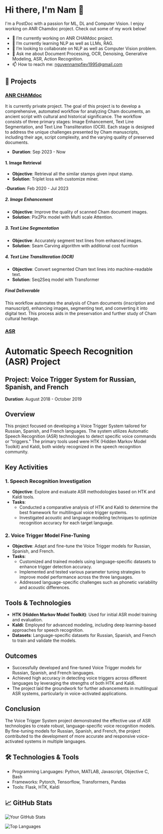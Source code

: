 # Hi there, I'm Nam 👋

I'm a PostDoc with a passion for ML, DL and Computer Vision. I enjoy working on ANR Chamdoc project. Check out some of my work below!

- 🔭 I’m currently working on ANR CHAMdoc project.
- 🌱 I’m currently learning NLP as well as LLMs, RAG.
- 👯 I’m looking to collaborate on NLP as well as Computer Vision problem.
- 💬 Ask me about Document Processing, OCR, Denoising, Generative Modeling, ASR, Action Recognition. 
- 📫 How to reach me: nguyennampfiev1995@gmail.com

## 🚀 Projects

### [ANR CHAMdoc]()
It is currently private project. The goal of this project is to develop a comprehensive, automated workflow for analyzing Cham documents, an ancient script with cultural and historical significance. The workflow consists of three primary stages: Image Enhancement, Text Line Segmentation, and Text Line Transliteration (OCR). Each stage is designed to address the unique challenges presented by Cham manuscripts, including their age, script complexity, and the varying quality of preserved documents.

- **Duration**: Sep 2023 - Now
#### 1. Image Retrieval
- **Objective**: Retrieval all the similar stamps given input stamp.
- **Solution**: Triplet loss with customize miner.

-**Duration**: Feb 2020 - Jul 2023
##### 2. Image Enhancement

- **Objective**: Improve the quality of scanned Cham document images.
- **Solution**: Pix2Pix model with Multi scale Attention.

##### 3. Text Line Segmentation

- **Objective**: Accurately segment text lines from enhanced images.
- **Solution**: Seam Carving algorithm with additional cost fucntion

##### 4. Text Line Transliteration (OCR)

- **Objective**: Convert segmented Cham text lines into machine-readable text.
- **Solution**: Seq2Seq model with Transformer

##### Final Deliverable
This workflow automates the analysis of Cham documents (inscription and manuscript), enhancing images, segmenting text, and converting it into digital text. This process aids in the preservation and further study of Cham cultural heritage.


### [ASR]()
# Automatic Speech Recognition (ASR) Project

## Project: Voice Trigger System for Russian, Spanish, and French

**Duration**: August 2018 - October 2019

## Overview
This project focused on developing a Voice Trigger System tailored for Russian, Spanish, and French languages. The system utilizes Automatic Speech Recognition (ASR) technologies to detect specific voice commands or "triggers." The primary tools used were HTK (Hidden Markov Model Toolkit) and Kaldi, both widely recognized in the speech recognition community.

## Key Activities

### 1. Speech Recognition Investigation
- **Objective**: Explore and evaluate ASR methodologies based on HTK and Kaldi tools.
- **Tasks**:
  - Conducted a comparative analysis of HTK and Kaldi to determine the best framework for multilingual voice trigger systems.
  - Investigated acoustic and language modeling techniques to optimize recognition accuracy for each target language.

### 2. Voice Trigger Model Fine-Tuning
- **Objective**: Adapt and fine-tune the Voice Trigger models for Russian, Spanish, and French.
- **Tasks**:
  - Customized and trained models using language-specific datasets to enhance trigger detection accuracy.
  - Implemented and tested various parameter tuning strategies to improve model performance across the three languages.
  - Addressed language-specific challenges such as phonetic variability and acoustic differences.

## Tools & Technologies
- **HTK (Hidden Markov Model Toolkit)**: Used for initial ASR model training and evaluation.
- **Kaldi**: Employed for advanced modeling, including deep learning-based approaches for speech recognition.
- **Datasets**: Language-specific datasets for Russian, Spanish, and French to train and validate the models.

## Outcomes
- Successfully developed and fine-tuned Voice Trigger models for Russian, Spanish, and French languages.
- Achieved high accuracy in detecting voice triggers across different languages by leveraging the strengths of both HTK and Kaldi.
- The project laid the groundwork for further advancements in multilingual ASR systems, particularly in voice-activated applications.

## Conclusion
The Voice Trigger System project demonstrated the effective use of ASR technologies to create robust, language-specific voice recognition models. By fine-tuning models for Russian, Spanish, and French, the project contributed to the development of more accurate and responsive voice-activated systems in multiple languages.
## 🛠️ Technologies & Tools
- Programming Languages: Python, MATLAB, Javascript, Objective C, Bash
- Frameworks: Pytorch, Tensorflow,  Transformers, Pandas
- Tools: Flask, HTK, Kaldi

## 📈 GitHub Stats
![Your GitHub Stats](https://github-readme-stats.vercel.app/api?username=yourusername&show_icons=true)

![Top Languages](https://github-readme-stats.vercel.app/api/top-langs/?username=yourusername&layout=compact)

